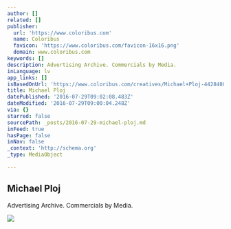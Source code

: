 ```yaml
---
author: []
related: []
publisher:
  url: 'https://www.coloribus.com'
  name: Coloribus
  favicon: 'https://www.coloribus.com/favicon-16x16.png'
  domain: www.coloribus.com
keywords: []
description: Advertising Archive. Commercials by Media.
inLanguage: lv
app_links: []
isBasedOnUrl: 'https://www.coloribus.com/creatives/Michael+Ploj-44284805/'
title: Michael Ploj
datePublished: '2016-07-29T09:02:08.483Z'
dateModified: '2016-07-29T09:00:04.248Z'
via: {}
starred: false
sourcePath: _posts/2016-07-29-michael-ploj.md
inFeed: true
hasPage: false
inNav: false
_context: 'http://schema.org'
_type: MediaObject

---
```

<article style=""><h1>Michael Ploj</h1><p>Advertising Archive. Commercials by Media.</p><img src="https://files1.coloribus.com/files/adsarchive/part_1724/17246755/jung-von-matt-lorem-recruitment-150-37435.jpg" /></article>